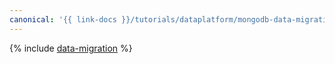 ```yaml
---
canonical: '{{ link-docs }}/tutorials/dataplatform/mongodb-data-migration'
---
```


{% include [data-migration](../../_tutorials/dataplatform/mongodb-data-migration.md) %}